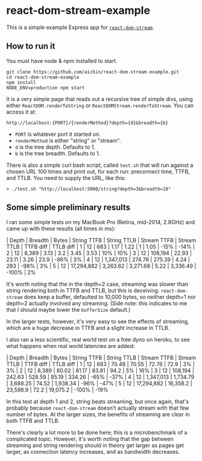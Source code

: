 # react-dom-stream-example

This is a simple example Express app for [`react-dom-stream`](https://github.com/aickin/react-dom-stream).

## How to run it

You must have node & npm installed to start.

```
git clone https://github.com/aickin/react-dom-stream-example.git
cd react-dom-stream-example
npm install
NODE_ENV=production npm start
```

It is a very simple page that reads out a recursive tree of simple divs, using either `ReactDOM.renderToString` or `ReactDOMStream.renderToStream`. You can access it at:

```
http://localhost:{PORT}/{renderMethod}?depth={d}&breadth={b}
```

* `PORT` is whatever port it started on.
* `renderMethod` is either "string" or "stream".
* `d` is the tree depth. Defaults to 1.
* `b` is the tree breadth. Defaults to 1.

There is also a simple curl bash script, called `test.sh` that will run against a chosen URL 100 times and print out, for each run: preconnect time, TTFB, and TTLB. You need to supply the URL, like this:

```
> ./test.sh "http://localhost:5000/string?depth=3&breadth=10"
```

## Some simple preliminary results

I ran some simple tests on my MacBook Pro (Retina, mid-2014, 2.8GHz) and came up with these results (all times in ms):

| Depth	| Breadth	| Bytes	| String TTFB	| String TTLB	| Stream TTFB	| Stream TTLB	| TTFB diff	| TTLB diff
| 1	| 12	| 683	| 1.17	| 1.22	| 1	| 1.05	| -15%	| -14%
| 2	| 12	| 8,389	| 3.13	| 3.2	| 3.45	| 3.53	| 10%	| 10%
| 3	| 12	| 108,194	| 22.93	| 23.11	| 3.26	| 23.9	| -86%	| 3%
| 4	| 12	| 1,347,013	| 274.76	| 275.39	| 4.24	| 283	| -98%	| 3%
| 5	| 12	| 17,294,882	| 3,263.62	| 3,271.68	| 5.22	| 3,336.49	| -100%	| 2%

It's worth noting that the in the depth=2 case, streaming was slower than string rendering both in TTFB and TTLB, but this is deceiving. `react-dom-stream` does keep a buffer, defaulted to 10,000 bytes, so neither depth=1 nor depth=2 actually involved any streaming. (Side note: this indicates to me that I should maybe lower the `bufferSize` default.)

In the larger tests, however, it's very easy to see the effects of streaming, which are a huge decrease in TTFB and a slight increase in TTLB.

I also ran a less scientific, real world test on a free dyno on heroku, to see what happens when real world latencies are added:

| Depth	| Breadth	| Bytes	| String TTFB	| String TTLB	| Stream TTFB	| Stream TTLB	| TTFB diff	| TTLB diff
| 1	| 12	| 683	| 70.48	| 70.55	| 72.76	| 72.9	| 3%	| 3%
| 2	| 12	| 8,389	| 80.02	| 81.17	| 83.81	| 94.2	| 5%	| 16%
| 3	| 12	| 108,194	| 242.63	| 528.59	| 85.19	| 334.26	| -65%	| -37%
| 4	| 12	| 1,347,013	| 1,734.79	| 3,688.25	| 74.52	| 1,938.34	| -96%	| -47%
| 5	| 12	| 17,294,882	| 16,358.2	| 23,598.9	| 72.2	| 19,075.2	| -100%	| -19%

In this test at depth 1 and 2, string beats streaming, but once again, that's probably because `react-dom-stream` doesn't actually stream with that few number of bytes. At the larger sizes, the benefits of streaming are clear in both TTFB and TTLB.

There's clearly a lot more to be done here; this is a microbenchmark of a complicated topic. However, it's worth noting that the gap between streaming and string rendering should in theory get larger as pages get larger, as connection latency increases, and as bandwidth decreases.